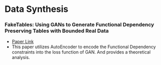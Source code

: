 # Data Synthesis

### FakeTables: Using GANs to Generate Functional Dependency Preserving Tables with Bounded Real Data
* [Paper Link](https://www.ijcai.org/Proceedings/2019/287)
* This paper utilizes AutoEncoder to encode the Functional Dependency constraints into the loss function of GAN. And provides a theoretical analysis.

### 
